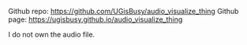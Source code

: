 Github repo: https://github.com/UGisBusy/audio_visualize_thing
Github page: https://ugisbusy.github.io/audio_visualize_thing


I do not own the audio file.
